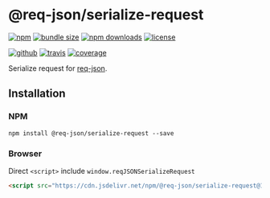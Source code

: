 # @req-json/serialize-request

[![npm][badge-version]][npm]
[![bundle size][badge-size]][bundlephobia]
[![npm downloads][badge-downloads]][npm]
[![license][badge-license]][license]


[![github][badge-issues]][github]
[![travis][badge-build]][travis]
[![coverage][badge-coverage]][coveralls]


Serialize request for [req-json][req-json].

## Installation

### NPM

```
npm install @req-json/serialize-request --save
```

### Browser

Direct `<script>` include `window.reqJSONSerializeRequest`

```html
<script src="https://cdn.jsdelivr.net/npm/@req-json/serialize-request@1"></script>
```

[req-json]: https://github.com/Cweili/req-json

[badge-version]: https://img.shields.io/npm/v/@req-json%2Fserialize-request.svg
[badge-downloads]: https://img.shields.io/npm/dt/@req-json%2Fserialize-request.svg
[npm]: https://www.npmjs.com/package/@req-json/serialize-request

[badge-size]: https://img.shields.io/bundlephobia/minzip/@req-json%2Fserialize-request.svg
[bundlephobia]: https://bundlephobia.com/result?p=@req-json%2Fserialize-request

[badge-license]: https://img.shields.io/npm/l/@req-json%2Fserialize-request.svg
[license]: https://github.com/req-json/req-json-serialize-request/blob/master/LICENSE

[badge-issues]: https://img.shields.io/github/issues/req-json/req-json-serialize-request.svg
[github]: https://github.com/req-json/req-json-serialize-request

[badge-build]: https://img.shields.io/travis/req-json/req-json-serialize-request/master.svg
[travis]: https://travis-ci.org/req-json/req-json-serialize-request

[badge-coverage]: https://img.shields.io/coveralls/github/req-json/req-json-serialize-request/master.svg
[coveralls]: https://coveralls.io/github/req-json/req-json-serialize-request?branch=master
